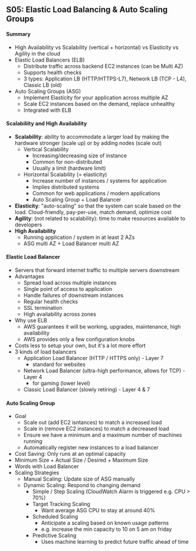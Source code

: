 ## S05: Elastic Load Balancing & Auto Scaling Groups

#### Summary

- High Availability vs Scalability (vertical + horizontal) vs Elasticity vs Agility in the cloud
- Elastic Load Balancers (ELB)
  - Distribute traffic across backend EC2 instances (can be Multi AZ)
  - Supports health checks
  - 3 types: Application LB (HTTP/HTTPS-L7), Network LB (TCP - L4), Classic LB (old)
- Auto Scaling Groups (ASG)
  - Implement Elasticity for your application across multiple AZ
  - Scale EC2 instances based on the demand, replace unhealthy
  - Integrated with ELB

#### Scalabiliity and High Availability

- **Scalability**: ability to accommodate a larger load by making the hardware stronger (scale up) or by adding nodes (scale out)
  - Vertical Scalability
    - Increasing/decreasing size of instance
    - Common for non-distributed
    - Usually a limit (hardware limit)
  - Horizontal Scalability (= elasticity)
    - Increase number of instances / systems for application
    - Implies distributed systems
    - Common for web applications / modern applications
    - Auto Scaling Group + Load Balancer
- **Elasticity**: "auto-scaling" so that the system can scale based on the load. Cloud-friendly, pay-per-use, match demand, optimize cost
- **Agility**: (not related to scalability): time to make resources available to developers
- **High Availability**
  - Running application / system in at least 2 AZs
  - ASG multi AZ + Load Balancer multi AZ



#### Elastic Load Balancer

- Servers that forward internet traffic to multiple servers downstream
- Advantages
  - Spread load across multiple instances
  - Single point of access to application
  - Handle failures of downstream instances
  - Regular health checks
  - SSL termination
  - High availability across zones
- Why use ELB
  - AWS guarantees it will be working, upgrades, maintenance, high availability
  - AWS provides only a few configuration knobs
- Costs less to setup your own, but it's a lot more effort
- 3 kinds of load balancers
  - Application Load Balancer (HTTP / HTTPS only) - Layer 7
    - standard for websites
  - Network Load Balancer (ultra-high performance, allows for TCP) - Layer 4
    - for gaming (lower level)
  - Classic Load Balancer (slowly retiring) - Layer 4 & 7



#### Auto Scaling Group

- Goal
  - Scale out (add EC2 isntances) to match a increased load
  - Scale in (remove EC2 instances) to match a decreased load
  - Ensure we have a minimum and a maximum number of machines running
  - Automatically register new instances to a load balancer
- Cost Saving: Only runs at an optimal capacity
- Minimum Size + Actual Size / Desired + Maximum Size
- Words with Load Balancer
- Scaling Strategies
  - Manual Scaling: Update size of ASG manually
  - Dynamic Scaling: Respond to changing demand
    - Simple / Step Scaling (CloudWatch Alarm is triggered e.g. CPU > 70%)
    - Target Tracking Scaling
      - Want average ASG CPU to stay at around 40%
    - Scheduled Scaling
      - Anticipate a scaling based on known usage patterns
      - e.g. increase the min capacity to 10 on 5 am on friday
    - Predictive Scaling
      - Uses machine learning to predict future traffic ahead of time
